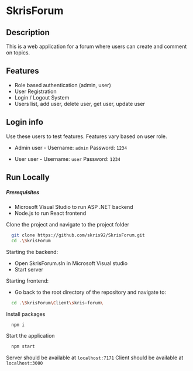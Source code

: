 # SkrisForum

## Description

This is a web application for a forum where users can create and comment on topics.

## Features

- Role based authentication (admin, user)
- User Registration
- Login / Logout System
- Users list, add user, delete user, get user, update user

## Login info
Use these users to test features. Features vary based on user role.

- Admin user -  Username: `admin` Password: `1234`

- User user - Username: `user` Password: `1234`

## Run Locally
##### Prerequisites
- Microsoft Visual Studio to run ASP .NET backend
- Node.js to run React frontend

Clone the project and navigate to the project folder

```bash
  git clone https://github.com/skris92/SkrisForum.git
  cd .\SkrisForum
```

Starting the backend:

- Open SkrisForum.sln in Microsoft Visual studio
- Start server


Starting frontend:

- Go back to the root directory of the repository and navigate to:

```bash
  cd .\SkrisForum\Client\skris-forum\
```

Install packages

```bash
  npm i
```

Start the application 

```bash
  npm start
```
Server should be available at `localhost:7171`
Client should be available at `localhost:3000`
